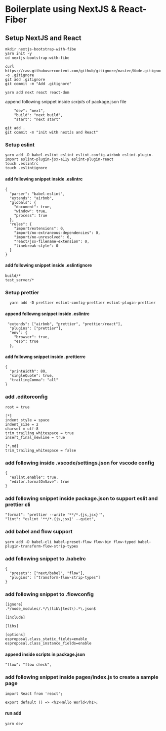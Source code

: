 # Boilerplate using NextJS & React-Fiber

## Setup NextJS and React

```
mkdir nextjs-bootstrap-with-fibe
yarn init -y
cd nextjs-bootstrap-with-fibe
```

```
curl https://raw.githubusercontent.com/github/gitignore/master/Node.gitignore -o .gitignore
git add .gitignore
git commit -m "Add .gitignore"
```

```
yarn add next react react-dom
```

append following snippet inside _scripts_ of package.json file

```
    "dev": "next",
    "build": "next build",
    "start": "next start"
```

```
git add .
git commit -m "init with nextJs and React"
```

### Setup eslint

```
yarn add -D babel-eslint eslint eslint-config-airbnb eslint-plugin-import eslint-plugin-jsx-a11y eslint-plugin-react
touch .eslintrc
touch .eslintignore
```

#### add following snippet inside .eslintrc

```
{
  "parser": "babel-eslint",
  "extends": "airbnb",
  "globals": {
    "document": true,
    "window": true,
    "process": true
  },
  "rules": {
    "import/extensions": 0,
    "import/no-extraneous-dependencies": 0,
    "import/no-unresolved": 0,
    "react/jsx-filename-extension": 0,
    "linebreak-style": 0
  }
}
```

#### add following snippet inside .eslintignore

```
build/*
test_server/*
```

### Setup prettier

```
  yarn add -D prettier eslint-config-prettier eslint-plugin-prettier
```

#### append followng snippet inside .eslintrc

```
 "extends": ["airbnb", "prettier", "prettier/react"],
  "plugins": ["prettier"],
  "env": {
    "browser": true,
    "es6": true
  },
```

#### add followng snippet inside .prettierrc

```
{
  "printWidth": 80,
  "singleQuote": true,
  "trailingComma": "all"
}
```

### add .editorconfig

```
root = true

[*]
indent_style = space
indent_size = 2
charset = utf-8
trim_trailing_whitespace = true
insert_final_newline = true

[*.md]
trim_trailing_whitespace = false
```

### add following inside .vscode/settings.json for vscode config

```
{
  "eslint.enable": true,
  "editor.formatOnSave": true
}
```

### add following snippet inside package.json to support eslit and prettier cli

```
"format": "prettier --write '**/*.{js,jsx}'",
"lint": "eslint '**/*.{js,jsx}' --quiet",
```

### add babel and flow support

```
yarn add -D babel-cli babel-preset-flow flow-bin flow-typed babel-plugin-transform-flow-strip-types
```

### add following snippet to .babelrc

```
{
  "presets": ["next/babel", "flow"],
  "plugins": ["transform-flow-strip-types"]
}
```

### add following snippet to .flowconfig

```
[ignore]
.*/node_modules/.*/\(lib\|test\).*\.json$

[include]

[libs]

[options]
esproposal.class_static_fields=enable
esproposal.class_instance_fields=enable
```

#### append inside scripts in package.json

```
"flow": "flow check",
```

### add following snippet inside pages/index.js to create a sample page

```
import React from 'react';

export default () => <h1>Hello World</h1>;
```

#### run add

```
yarn dev
```
